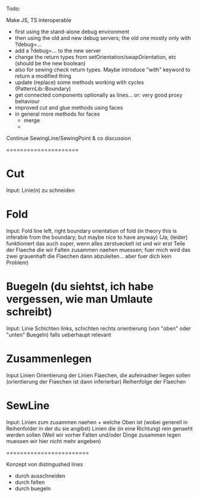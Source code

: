 Todo:

Make JS, TS interoperable

- first using the stand-alone debug environment
- then using the old and new debug servers; the old one mostly only with ?debug=...
- add a ?debug=... to the new server
- change the return types from setOrientation/swapOrientation, etc (should be the new boolean)
- also for sewing check return types. Maybe introduce "with" keyword to return a modified thing
- update (replace) some methods working with cycles (PatternLib::Boundary)
- get connected components optionally as lines... or: very good proxy behaviour
- improved cut and glue methods using faces
- in general more methods for faces
    - merge
    -

Continue SewingLine/SewingPoint & co discussion

=====================

# Cut

Input:
Linie(n) zu schneiden

# Fold

Input:
Fold line
left, right boundary
orientation of fold (in theory this is inferable from the boundary; but maybe nice to have anyway)
(Ja; (leider) funktioniert das auch super, wenn alles zerstueckelt ist und wir erst Teile der Flaeche die wir Falten zusammen naehen muessen; fuer mich wird das zwei grauenhaft die Flaechen dann abzuleiten... aber fuer dich kein Problem)

# Buegeln (du siehtst, ich habe vergessen, wie man Umlaute schreibt)

Input:
Linie
Schichten links, schichten rechts
orientierung (von "oben" oder "unten" Buegeln) falls ueberhaupt relevant

# Zusammenlegen

Input
Linien
Orientierung der Linien
Flaechen, die aufeinadner liegen sollen (orientierung der Flaechen ist dann inferierbar)
Reihenfolge der Flaechen

# SewLine

Input:
Linien zum zusammen naehen + welche Oben ist (wobei generell in Reihenfolder in der du sie angibst)
Linien die (in eine Richtung) rein genaeht werden sollen
(Weil wir vorher Falten und/oder Dinge zusammen legen muessen wir hier nicht mehr angeben)

========================

Konzept von distingushed lines

- durch ausschneiden
- durch falten
- durch buegeln
